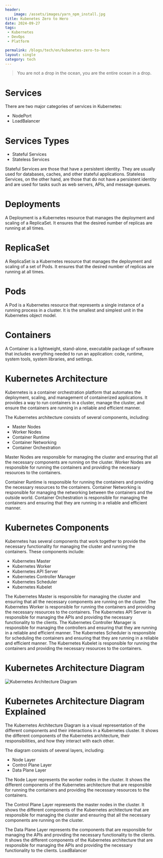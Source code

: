 ```yaml
---
header:
    image: /assets/images/yarn_npm_install.jpg
title: Kubenetes Zero to Hero
date: 2024-09-27
tags:
 - Kubernetes
 - DevOps
 - Platform

permalink: /blogs/tech/en/kubenetes-zero-to-hero
layout: single
category: tech
---
```


> You are not a drop in the ocean, you are the entire ocean in a drop.

# Services

There are two major categories of services in Kubernetes:
 - NodePort
 - LoadBalancer



# Services Types

- Stateful Services
- Stateless Services

Stateful Services are those that have a persistent identity. They are usually used for databases, caches, and other stateful applications. Stateless Services, on the other hand, are those that do not have a persistent identity and are used for tasks such as web servers, APIs, and message queues.

# Deployments

A Deployment is a Kubernetes resource that manages the deployment and scaling of a ReplicaSet. It ensures that the desired number of replicas are running at all times.

# ReplicaSet

A ReplicaSet is a Kubernetes resource that manages the deployment and scaling of a set of Pods. It ensures that the desired number of replicas are running at all times.

# Pods

A Pod is a Kubernetes resource that represents a single instance of a running process in a cluster. It is the smallest and simplest unit in the Kubernetes object model.

# Containers

A Container is a lightweight, stand-alone, executable package of software that includes everything needed to run an application: code, runtime, system tools, system libraries, and settings.

# Kubernetes Architecture

Kubernetes is a container orchestration platform that automates the deployment, scaling, and management of containerized applications. It provides a way to run containers in a cluster, manage the cluster, and ensure the containers are running in a reliable and efficient manner.

The Kubernetes architecture consists of several components, including:

- Master Nodes
- Worker Nodes
- Container Runtime
- Container Networking
- Container Orchestration

Master Nodes are responsible for managing the cluster and ensuring that all the necessary components are running on the cluster. Worker Nodes are responsible for running the containers and providing the necessary resources to the containers.

Container Runtime is responsible for running the containers and providing the necessary resources to the containers. Container Networking is responsible for managing the networking between the containers and the outside world. Container Orchestration is responsible for managing the containers and ensuring that they are running in a reliable and efficient manner.

# Kubernetes Components

Kubernetes has several components that work together to provide the necessary functionality for managing the cluster and running the containers. These components include:

- Kubernetes Master
- Kubernetes Worker
- Kubernetes API Server
- Kubernetes Controller Manager
- Kubernetes Scheduler
- Kubernetes Kubelet

The Kubernetes Master is responsible for managing the cluster and ensuring that all the necessary components are running on the cluster. The Kubernetes Worker is responsible for running the containers and providing the necessary resources to the containers. The Kubernetes API Server is responsible for managing the APIs and providing the necessary functionality to the clients. The Kubernetes Controller Manager is responsible for managing the controllers and ensuring that they are running in a reliable and efficient manner. The Kubernetes Scheduler is responsible for scheduling the containers and ensuring that they are running in a reliable and efficient manner. The Kubernetes Kubelet is responsible for running the containers and providing the necessary resources to the containers.

# Kubernetes Architecture Diagram

![Kubernetes Architecture Diagram](/assets/images/kubernetes-architecture-diagram.png)

# Kubernetes Architecture Diagram Explained

The Kubernetes Architecture Diagram is a visual representation of the different components and their interactions in a Kubernetes cluster. It shows the different components of the Kubernetes architecture, their responsibilities, and how they interact with each other.

The diagram consists of several layers, including:

- Node Layer
- Control Plane Layer
- Data Plane Layer

The Node Layer represents the worker nodes in the cluster. It shows the different components of the Kubernetes architecture that are responsible for running the containers and providing the necessary resources to the containers.

The Control Plane Layer represents the master nodes in the cluster. It shows the different components of the Kubernetes architecture that are responsible for managing the cluster and ensuring that all the necessary components are running on the cluster.

The Data Plane Layer represents the components that are responsible for managing the APIs and providing the necessary functionality to the clients. It shows the different components of the Kubernetes architecture that are responsible for managing the APIs and providing the necessary functionality to the clients.
LoadBalancer
